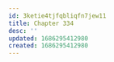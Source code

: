 ```yaml
---
id: 3ketie4tjfqbliqfn7jew11
title: Chapter 334
desc: ''
updated: 1686295412980
created: 1686295412980
---
```

